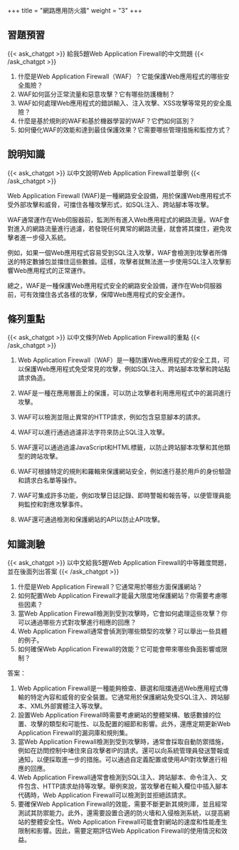 +++
title = "網路應用防火牆"
weight = "3"
+++
## 習題預習
{{< ask_chatgpt >}}
給我5題Web Application Firewall的中文問題
{{< /ask_chatgpt >}}

1. 什麼是Web Application Firewall（WAF）？它能保護Web應用程式的哪些安全風險？
2. WAF如何區分正常流量和惡意攻擊？它有哪些防護機制？
3. WAF如何處理Web應用程式的錯誤輸入、注入攻擊、XSS攻擊等常見的安全風險？
4. 什麼是基於規則的WAF和基於機器學習的WAF？它們如何區別？
5. 如何優化WAF的效能和達到最佳保護效果？它需要哪些管理措施和監控方式？   

## 說明知識
{{< ask_chatgpt >}}
以中文說明Web Application Firewall並舉例
{{< /ask_chatgpt >}}

Web Application Firewall (WAF)是一種網路安全設備，用於保護Web應用程式不受外部攻擊和威脅，可擋住各種攻擊形式，如SQL注入、跨站腳本等攻擊。

WAF通常運作在Web伺服器前，監測所有進入Web應用程式的網路流量。WAF會對進入的網路流量進行過濾，若發現任何異常的網路流量，就會將其擋住，避免攻擊者進一步侵入系統。

例如，如果一個Web應用程式容易受到SQL注入攻擊，WAF會檢測到攻擊者所傳送的特定數據包並擋住這些數據。這樣，攻擊者就無法進一步使用SQL注入攻擊影響Web應用程式的正常運作。

總之，WAF是一種保護Web應用程式安全的網路安全設備，運作在Web伺服器前，可有效擋住各式各樣的攻擊，保障Web應用程式的安全運作。   

## 條列重點
{{< ask_chatgpt >}}
以中文條列Web Application Firewall的重點
{{< /ask_chatgpt >}}

1. Web Application Firewall（WAF）是一種防護Web應用程式的安全工具，可以保護Web應用程式免受常見的攻擊，例如SQL注入、跨站腳本攻擊和跨站點請求偽造。

2. WAF是一種在應用層面上的保護，可以防止攻擊者利用應用程式中的漏洞進行攻擊。

3. WAF可以檢測並阻止異常的HTTP請求，例如包含惡意腳本的請求。

4. WAF可以進行通過過濾非法字符來防止SQL注入攻擊。

5. WAF還可以通過過濾JavaScript和HTML標籤，以防止跨站腳本攻擊和其他類型的跨站攻擊。

6. WAF可根據特定的規則和羅輯來保護網站安全，例如進行基於用戶的身份驗證和請求白名單等操作。

7. WAF可集成許多功能，例如攻擊日誌記錄、即時警報和報告等，以便管理員能夠監控和對應攻擊事件。

8. WAF還可通過檢測和保護網站的API以防止API攻擊。   

## 知識測驗
{{< ask_chatgpt >}}
以中文給我5題Web Application Firewall的中等難度問題，並在後面列出答案
{{< /ask_chatgpt >}}

1. 什麼是Web Application Firewall？它通常用於哪些方面保護網站？
2. 如何配置Web Application Firewall才能最大限度地保護網站？你需要考慮哪些因素？
3. 當Web Application Firewall檢測到受到攻擊時，它會如何處理這些攻擊？你可以通過哪些方式對攻擊進行相應的回應？
4. Web Application Firewall通常會偵測到哪些類型的攻擊？可以舉出一些具體的例子。
5. 如何確保Web Application Firewall的效能？它可能會帶來哪些負面影響或限制？

答案：
1. Web Application Firewall是一種能夠檢查、篩選和阻擋通過Web應用程式傳輸的特定內容和威脅的安全裝置。它通常用於保護網站免受SQL注入、跨站腳本、XML外部實體注入等攻擊。
2. 設置Web Application Firewall時需要考慮網站的整體架構、敏感數據的位置、攻擊的類型和可能性、以及配置的細節和影響。此外，還應定期更新Web Application Firewall的漏洞庫和規則集。
3. 當Web Application Firewall檢測到受到攻擊時，通常會採取自動防禦措施，例如在訪問控制中堵住來自攻擊者IP的請求。還可以向系統管理員發送警報或通知，以便採取進一步的措施。可以通過自定義配置或使用API對攻擊進行相應的回應。
4. Web Application Firewall通常會檢測到SQL注入、跨站腳本、命令注入、文件包含、HTTP請求劫持等攻擊。舉例來說，當攻擊者在輸入欄位中插入腳本代碼時，Web Application Firewall可以檢測到並拒絕該請求。
5. 要確保Web Application Firewall的效能，需要不斷更新其規則庫，並且經常測試其防禦能力。此外，還需要設置合適的防火墻和入侵檢測系統，以提高網站的整體安全性。Web Application Firewall可能會對網站的速度和性能產生限制和影響。因此，需要定期評估Web Application Firewall的使用情況和效益。   

